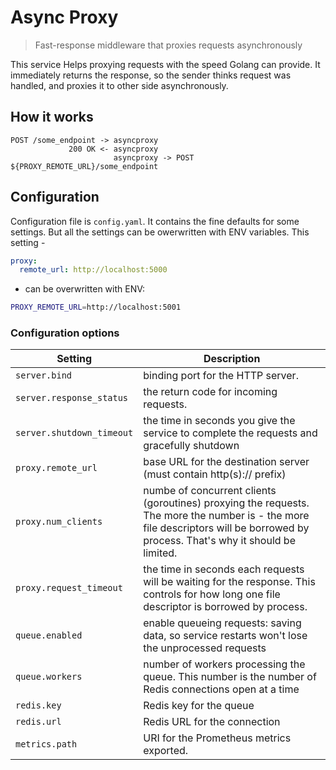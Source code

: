 # Async Proxy
> Fast-response middleware that proxies requests asynchronously

This service Helps proxying requests with the speed Golang can provide. It immediately returns the response, so the sender thinks request was handled, and proxies it to other side asynchronously.

## How it works

```
POST /some_endpoint -> asyncproxy
             200 OK <- asyncproxy
                       asyncproxy -> POST ${PROXY_REMOTE_URL}/some_endpoint
```

## Configuration

Configuration file is `config.yaml`. It contains the fine defaults for some settings. But all the settings can be owerwritten with ENV variables. This setting -

```yaml
proxy:
  remote_url: http://localhost:5000
```

- can be overwritten with ENV:

```bash
PROXY_REMOTE_URL=http://localhost:5001
```

### Configuration options

| Setting                | Description
| ----                   | ---- |
|`server.bind`            | binding port for the HTTP server. |
|`server.response_status` | the return code for incoming requests. |
|`server.shutdown_timeout`| the time in seconds you give the service to complete the requests and gracefully shutdown |
|`proxy.remote_url`       | base URL for the destination server (must contain http(s):// prefix) |
|`proxy.num_clients`      | numbe of concurrent clients (goroutines) proxying the requests. The more the number is - the more file descriptors will be borrowed by process. That's why it should be limited. |
|`proxy.request_timeout`  | the time in seconds each requests will be waiting for the response. This controls for how long one file descriptor is borrowed by process. |
|`queue.enabled`          | enable queueing requests: saving data, so service restarts won't lose the unprocessed requests |
|`queue.workers`          | number of workers processing the queue. This number is the number of Redis connections open at a time |
|`redis.key`              | Redis key for the queue |
|`redis.url`              | Redis URL for the connection |
|`metrics.path`           | URI for the Prometheus metrics exported. |